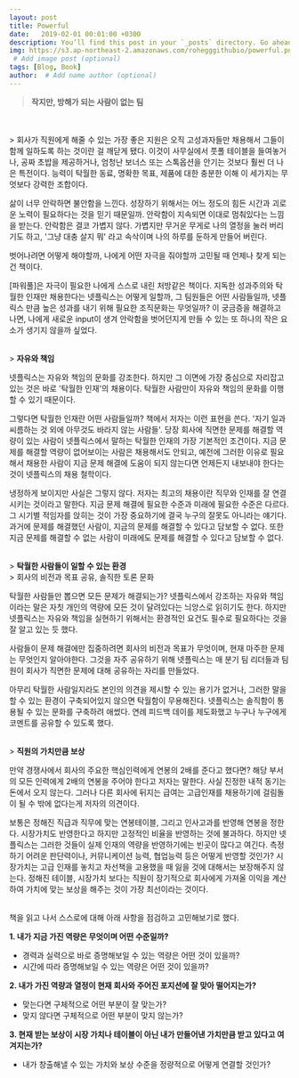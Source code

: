 ```yaml
---
layout: post
title: Powerful
date:   2019-02-01 00:01:00 +0300
description: You’ll find this post in your `_posts` directory. Go ahead and edit it and re-build the site to see your changes. # Add post description (optional)
img: https://s3.ap-northeast-2.amazonaws.com/rohegggithubio/powerful.png
 # Add image post (optional)
tags: [Blog, Book]
author:  # Add name author (optional)
---
```

> <b>작지만, 방해가 되는 사람이 없는 팀</b>
<br>
<br>
> 회사가 직원에게 해줄 수 있는 가장 좋은 지원은 오직 고성과자들만 채용해서 그들이 함께 일하도록 하는 것이란 걸 깨닫게 됐다. 이것이 사무실에서 풋폴 테이블을 들여놓거나, 공짜 초밥을 제공하거나, 엄청난 보너스 또는 스톡옵션을 안기는 것보다 훨씬 더 나은 특전이다. 능력이 탁월한 동료, 명확한 목표, 제품에 대한 충분한 이해 이 세가지는 무엇보다 강력한 조합이다.

<br>

삶이 너무 안락하면 불안함을 느낀다. 성장하기 위해서는 어느 정도의 힘든 시간과 괴로운 노력이 필요하다는 것을 믿기 때문일까. 안락함이 지속되면 이대로 멈춰있다는 느낌을 받는다. 안락함은 결코 가볍지 않다. 가볍지만 무거운 무게로 나의 열정을 눌러 버리기도 하고, '그냥 대충 살지 뭐' 라고 속삭이며 나의 하루를 둔하게 만들어 버린다. 

벗어나려면 어떻게 해야할까, 나에게 어떤 자극을 줘야할까 고민될 때 언제나 찾게 되는 건 책이다.

[파워풀]은 자극이 필요한 나에게 스스로 내린 처방같은 책이다. 지독한 성과주의와 탁월한 인재만 채용한다는 넷플릭스는 어떻게 일할까, 그 팀원들은 어떤 사람들일까, 넷플릭스 만큼 높은 성과를 내기 위해 필요한 조직문화는 무엇일까? 이 궁금증을 해결하고 나면, 나에게 새로운 input이 생겨 안락함을 벗어던지게 만들 수 있는 또 하나의 작은 요소가 생기지 않을까 싶었다. 
<br>

<br>
> <b>자유와 책임</b>

넷플릭스는 자유와 책임의 문화를 강조한다. 하지만 그 이면에 가장 중심으로 자리잡고 있는 것은 바로 '탁월한 인재'의 채용이다. 탁월한 사람만이 자유와 책임의 문화를 이행할 수 있기 때문이다. 

그렇다면 탁월한 인재란 어떤 사람들일까? 책에서 저자는 이런 표현을 쓴다. '자기 일과 씨름하는 것 외에 아무것도 바라지 않는 사람들'. 당장 회사에 직면한 문제를 해결할 역량이 있는 사람이 넷플릭스에서 말하는 탁월한 인재의 가장 기본적인 조건이다. 지금 문제를 해결할 역량이 없어보이는 사람은 채용해서도 안되고, 예전에 그러한 이유로 필요해서 채용한 사람이 지금 문제 해결에 도움이 되지 않는다면 언제든지 내보내야 한다는 것이 넷플릭스의 채용 철학이다. 

냉정하게 보이지만 사실은 그렇지 않다. 저자는 최고의 채용이란 직무와 인재를 잘 연결시키는 것이라고 말한다. 지금 문제 해결에 필요한 수준과 미래에 필요한 수준은 다르다. 그 시기별 적임자를 앉히는 것이 가장 중요하기에 결국 누구의 잘못도 아니라는 얘기다. 과거에 문제를 해결했던 사람이, 지금의 문제를 해결할 수 있다고 담보할 수 없다. 또한 지금 문제를 해결할 수 없는 사람이 미래에도 문제를 해결할 수 있다고 담보할 수 없다.

<br>
> <b>탁월한 사람들이 일할 수 있는 환경</b> <br>
> 회사의 비전과 목표 공유, 솔직한 토론 문화

탁월한 사람들만 뽑으면 모든 문제가 해결되는가? 넷플릭스에서 강조하는 자유와 책임이라는 말은 자칫 개인의 역량에 모든 것이 달려있다는 늬앙스로 읽히기도 한다. 하지만 넷플릭스는 자유와 책임을 실현하기 위해서는 환경적인 요건도 필수로 필요하다는 것을 잘 알고 있는 듯 했다. 

사람들이 문제 해결에만 집중하려면 회사의 비전과 목표가 무엇이며, 현재 마주한 문제는 무엇인지 알아야한다. 그것을 자주 공유하기 위해 넷플릭스는 매 분기 팀 리더들과 팀원이 회사가 직면한 문제에 대해 공유하는 자리를 만들었다. 

아무리 탁월한 사람일지라도 본인의 의견을 제시할 수 있는 용기가 없거나, 그러한 말을 할 수 있는 환경이 구축되어있지 않으면 탁월함이 무용해진다. 넷플릭스는 솔직함이 통용될 수 있는 문화를 구축하려 애썼다. 연례 피드백 데이를 제도화했고 누구나 누구에게 코멘트를 공유할 수 있도록 했다.


<br>
> <b>직원의 가치만큼 보상</b>

만약 경쟁사에서 회사의 주요한 핵심인력에게 연봉의 2배를 준다고 했다면? 해당 부서의 모든 인력에게 2배의 연봉을 주어야 한다고 저자는 말한다. 
사실 진정한 내적 동기는 돈에서 오지 않는다. 그러나 다른 회사에 뒤지는 급여는 고급인재를 채용하기에 걸림돌이 될 수 밖에 없다는게 저자의 의견이다.

보통은 정해진 직급과 직무에 맞는 연봉테이블, 그리고 인사고과를 반영해 연봉을 정한다. 시장가치도 반영한다고 하지만 고정적인 비율을 반영하는 것에 불과하다. 하지만 넷플릭스는 그러한 것들이 실제 인재의 역량을 반영하기에는 빈곳이 많다고 여긴다. 측정하기 어려운 판단력이나, 커뮤니케이션 능력, 협업능력 등은 어떻게 반영할 것인가? 시장가치는 고급 인재를 놓치고 차선책을 고용했을 때 잃을 것에 대해서는 보장해주지 않는다. 정해진 테이블, 시장가치 보다는 직원이 장기적으로 회사에게 가져올 이익을 계산하여 가치에 맞는 보상을 해주는 것이 가장 최선이라는 것이다.

<br>
책을 읽고 나서 스스로에 대해 아래 사항을 점검하고 고민해보기로 했다. 

<b>1. 내가 지금 가진 역량은 무엇이며 어떤 수준일까?</b>
- 경력과 실력으로 바로 증명해보일 수 있는 역량은 어떤 것이 있을까?
- 시간에 따라 증명해보일 수 있는 역량은 어떤 것이 있을까?


<b>2. 내가 가진 역량과 열정이 현재 회사와 주어진 포지션에 잘 맞아 떨어지는가?</b>
- 맞는다면 구체적으로 어떤 부분이 잘 맞는가?
- 맞지 않다면 구체적으로 어떤 부분이 맞지 않는가?

<b>3. 현재 받는 보상이 시장 가치나 테이블이 아닌 내가 만들어낸 가치만큼 받고 있다고 여겨지는가?</b>
- 내가 창출해낼 수 있는 가치와 보상 수준을 정량적으로 어떻게 연결할 것인가?



















